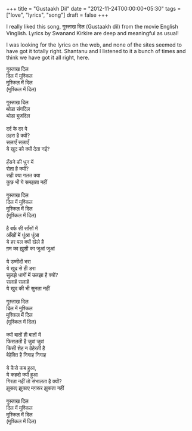 +++
title = "Gustaakh Dil"
date = "2012-11-24T00:00:00+05:30"
tags = ["love", "lyrics", "song"]
draft = false
+++

I really liked this song, गुस्ताख दिल (Gustaakh dil) from the movie
English Vinglish.  Lyrics by Swanand Kirkire are deep and
meaningful as usual!

I was looking for the lyrics on the web, and none of the sites
seemed to have got it totally right.  Shantanu and I listened to
it a bunch of times and think we have got it all right, here.

<p class="verse">
गुस्ताख दिल<br />
दिल में मुश्किल<br />
मुश्किल में दिल<br />
(मुश्किल में दिल)<br />
<br />
गुस्ताख दिल<br />
थोडा संगदिल<br />
थोडा बुज़दिल<br />
<br />
दर्द के दर पे<br />
ठहरा है क्यों?<br />
सज़ाएँ सज़ाएँ<br />
ये खुद को क्यों देता नई?<br />
<br />
हँसने की धुन में<br />
रोता है क्यों?<br />
सही क्या गलत क्या<br />
कुछ भी ये समझता नहीं<br />
<br />
गुस्ताख दिल<br />
दिल में मुश्किल<br />
मुश्किल में दिल<br />
(मुश्किल में दिल)<br />
<br />
है बर्फ सी साँसों में<br />
आँखों में धुंआ धुंआ<br />
ये हर पल क्यों खेले है<br />
ग़म का ख़ुशी का जुआं  जुआं<br />
<br />
ये उम्मीदों भरा<br />
ये खुद से ही डरा<br />
सुलझे धागों में उलझा है क्यों?<br />
सलाहें सलाहें<br />
ये खुद की भी सुनता नहीं<br />
<br />
गुस्ताख दिल<br />
दिल में मुश्किल<br />
मुश्किल में दिल<br />
(मुश्किल में दिल)<br />
<br />
क्यों बातों ही बातों में<br />
फिसलती है जुबां जुबां<br />
किसी शेह न ठेहेरती है<br />
बेहेक्ति है निगाह निगाह<br />
<br />
ये कैसे कब हुआ,<br />
ये कहदो क्यों हुआ<br />
गिरता नहीं तो संभालता है क्यों?<br />
झुकाए झुकाए मग़रूर  झुकता नहीं<br />
<br />
गुस्ताख दिल<br />
दिल में मुश्किल<br />
मुश्किल में दिल<br />
(मुश्किल में दिल)<br />
</p>
